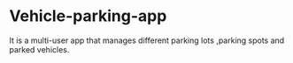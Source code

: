 # Vehicle-parking-app
It is a multi-user app that manages different parking lots ,parking spots and parked vehicles.

